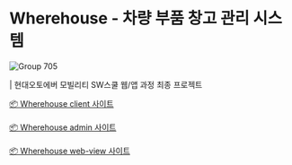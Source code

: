 # Wherehouse - 차량 부품 창고 관리 시스템

![Group 705](https://github.com/user-attachments/assets/b2790798-7692-4411-ad38-1b622994a253)

| 현대오토에버 모빌리티 SW스쿨 웹/앱 과정 최종 프로젝트
<div >
    <a href="https://wherehouse.site/client">📦 Wherehouse client 사이트</a> 
</div>
<br/>
<div >
    <a href="https://wherehouse.site/admin">📦 Wherehouse admin 사이트</a> 
</div>
<br/>
<div >
    <a href="https://wherehouse.site/web-view">📦 Wherehouse web-view 사이트</a> 
</div>
<br/>
